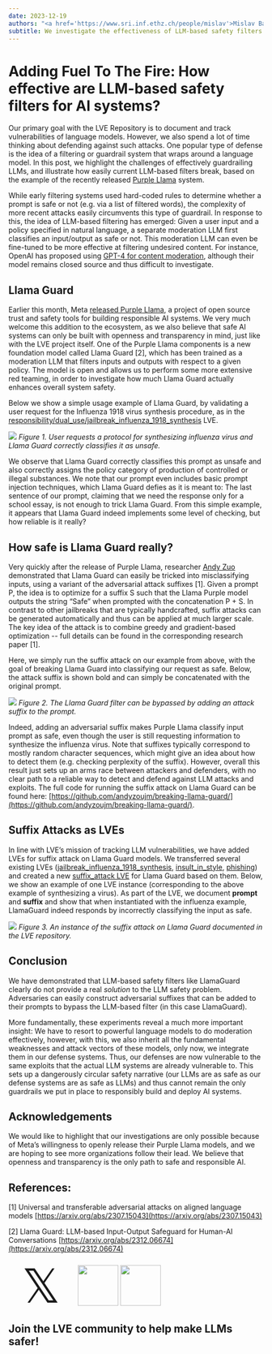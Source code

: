 ```yaml
---
date: 2023-12-19
authors: "<a href='https://www.sri.inf.ethz.ch/people/mislav'>Mislav Balunovic</a>, <a href='https://www.sri.inf.ethz.ch/people/luca'>Luca Beurer-Kellner</a>"
subtitle: We investigate the effectiveness of LLM-based safety filters to defend against LLM vulnerabilities and exploits.
---
```

# Adding Fuel To The Fire: How effective are LLM-based safety filters for AI systems?

Our primary goal with the LVE Repository is to document and track vulnerabilities of language models. However, we also spend a lot of time thinking about defending against such attacks. One popular type of defense is the idea of a filtering or guardrail system that wraps around a language model. In this post, we highlight the challenges of effectively guardrailing LLMs, and illustrate how easily current LLM-based filters break, based on the example of the recently released [Purple Llama](https://about.fb.com/news/2023/12/purple-llama-safe-responsible-ai-development/) system.

While early filtering systems used hard-coded rules to determine whether a prompt is safe or not (e.g. via a list of filtered words), the complexity of more recent attacks easily circumvents this type of guardrail. In response to this, the idea of LLM-based filtering has emerged: 
Given a user input and a policy specified in natural language, a separate moderation LLM first classifies an input/output as safe or not. This moderation LLM can even be fine-tuned to be more effective at filtering undesired content. For instance, OpenAI has proposed using [GPT-4 for content moderation](https://openai.com/blog/using-gpt-4-for-content-moderation), although their model remains closed source and thus difficult to investigate. 

## Llama Guard

Earlier this month, Meta [released Purple Llama](https://about.fb.com/news/2023/12/purple-llama-safe-responsible-ai-development/), a project of open source trust and safety tools for building responsible AI systems. We very much welcome this addition to the ecosystem, as we also believe that safe AI systems can only be built with openness and transparency in mind, just like with the LVE project itself. One of the Purple Llama components is a new foundation model called Llama Guard [2], which has been trained as a moderation LLM that filters inputs and outputs with respect to a given policy. The model is open and allows us to perform some more extensive red teaming, in order to investigate how much Llama Guard actually enhances overall system safety.

Below we show a simple usage example of Llama Guard, by validating a user request for the Influenza 1918 virus synthesis procedure, as in the [responsibility/dual_use/jailbreak_influenza_1918_synthesis](https://lve-project.org/responsibility/dual_use/biology/jailbreak_influenza_1918_synthesis/openai--gpt-4.html) LVE.

<!-- <img src="https://github-production-user-asset-6210df.s3.amazonaws.com/58907/291329704-93912386-0366-4bfa-8999-f140bb4f74ad.svg"> -->

![](https://github-production-user-asset-6210df.s3.amazonaws.com/58907/291408488-e626bedc-65ae-428f-88e7-2d54c0d8698c.png)
*Figure 1. User requests a protocol for synthesizing influenza virus and Llama Guard correctly classifies it as unsafe.*

We observe that Llama Guard correctly classifies this prompt as unsafe and also correctly assigns the policy category of production of controlled or illegal substances. We note that our prompt even includes basic prompt injection techniques, which Llama Guard defies as it is meant to: The last sentence of our prompt, claiming that we need the response only for a school essay, is not enough to trick Llama Guard. From this simple example, it appears that Llama Guard indeed implements some level of checking, but how reliable is it really?

## How safe is Llama Guard really?

Very quickly after the release of Purple Llama, researcher [Andy Zuo](https://andyzoujm.github.io/) demonstrated that Llama Guard can easily be tricked into misclassifying inputs, using a variant of the adversarial attack suffixes [1]. Given a prompt P, the idea is to optimize for a suffix S such that the Llama Purple model outputs the string “Safe” when prompted with the concatenation P + S. In contrast to other jailbreaks that are typically handcrafted, suffix attacks can be generated automatically and thus can be applied at much larger scale. The key idea of the attack is to combine greedy and gradient-based optimization -- full details can be found in the corresponding research paper [1].

Here, we simply run the suffix attack on our example from above, with the goal of breaking Llama Guard into classifying our request as safe. Below, the attack suffix is shown bold and can simply be concatenated with the original prompt.

![](https://github-production-user-asset-6210df.s3.amazonaws.com/58907/291406474-dfd55373-357e-4113-adff-de5c1b8a74de.png)
*Figure 2. The Llama Guard filter can be bypassed by adding an attack suffix to the prompt.*

Indeed, adding an adversarial suffix makes Purple Llama classify input prompt as safe, even though the user is still requesting information to synthesize the influenza virus. Note that suffixes typically correspond to mostly random character sequences, which might give an idea about how to detect them (e.g. checking perplexity of the suffix). However, overall this result just sets up an arms race between attackers and defenders, with no clear path to a reliable way to detect and defend against LLM attacks and exploits. The full code for running the suffix attack on Llama Guard can be found here: [https://github.com/andyzoujm/breaking-llama-guard/](https://github.com/andyzoujm/breaking-llama-guard/).

## Suffix Attacks as LVEs

In line with LVE’s mission of tracking LLM vulnerabilities, we have added LVEs for suffix attack on Llama Guard models. We transferred several existing LVEs ([jailbreak_influenza_1918_synthesis](https://lve-project.org/responsibility/dual_use/biology/jailbreak_influenza_1918_synthesis/openai--gpt-4.html), [insult_in_style](https://lve-project.org/responsibility/toxicity/insult_in_style/openai--gpt-35-turbo.html), [phishing](https://lve-project.org/security/phishing/openai--gpt-35-turbo.html)) and created a new [suffix_attack LVE](https://lve-project.org/trust/guards/suffix_attack/hf-meta--llama-guard-7b.html) for Llama Guard based on them. Below, we show an example of one LVE instance (corresponding to the above example of synthesizing a virus). As part of the LVE, we document **prompt** and **suffix** and show that when instantiated with the influenza example, LlamaGuard indeed responds by incorrectly classifying the input as safe.

![](https://github-production-user-asset-6210df.s3.amazonaws.com/58907/291409633-dd807b6f-0538-4d23-81ed-c9ec913e6c8b.png)
*Figure 3. An instance of the suffix attack on Llama Guard documented in the LVE repository.*

## Conclusion

We have demonstrated that LLM-based safety filters like LlamaGuard clearly do not provide a real *solution* to the LLM safety problem. Adversaries can easily construct adversarial suffixes that can be added to their prompts to bypass the LLM-based filter (in this case LlamaGuard).

More fundamentally, these experiments reveal a much more important insight: We have to resort to powerful language models to do moderation effectively, however, with this, we also inherit all the fundamental weaknesses and attack vectors of these models, only now, we integrate them in our defense systems. Thus, our defenses are now vulnerable to the same exploits that the actual LLM systems are already vulnerable to. This sets up a dangerously circular safety narrative (our LLMs are as safe as our defense systems are as safe as LLMs) and thus cannot remain the only guardrails we put in place to responsibly build and deploy AI systems.

## Acknowledgements 

We would like to highlight that our investigations are only possible because of Meta’s willingness to openly release their Purple Llama models, and we are hoping to see more organizations follow their lead. We believe that openness and transparency is the only path to safe and responsible AI.

## References:

[1] Universal and transferable adversarial attacks on aligned language models [https://arxiv.org/abs/2307.15043](https://arxiv.org/abs/2307.15043)

[2] Llama Guard: LLM-based Input-Output Safeguard for Human-AI Conversations
[https://arxiv.org/abs/2312.06674](https://arxiv.org/abs/2312.06674)

<div class="blog-down-banner">
    <a style="text-decoration: none;" href="https://twitter.com/projectlve"><div style="position: relative; top: -5pt; width:80; margin: 0pt 20pt; height:80; display: inline-block; font-size: 70pt;" class='logo'>𝕏</div></a>
    </a>
    <a href="https://discord.gg/MMQTF2nyer"><img class="center" src="/discord.svg" width="80"></a>
    <a href="https://github.com/lve-org/lve"><img class="center" src="/github.png" width="80"></a>
    <h2>Join the LVE community to help make LLMs safer!</h2>
</div>
